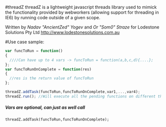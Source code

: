 #threadZ
threadZ is a lightweight javascript threads library used to mimick the functionality provided by webworkers (allowing support for threading in IE6) by running code outside of a given scope. 

Written by *Nadav "AncientZed" Yogev* and *Or "Som0" Straze* for Lodestone Solutions Pty Ltd http://www.lodestonesolutions.com.au

#Use case sample:
```Javascript
var funcToRun = function()
{ 
  ////Can have up to 4 vars -> funcToRun = function(a,b,c,d){....};  
}; 
var funcToRunOnComplete = function(res)
{
  //res is the return value of funcToRun 
}; 

threadZ.addTask(funcToRun,funcToRunOnComplete,var1,...,var4); 
threadZ.run(); //Will execute all the pending functions on different threads (default are 3 threads, can be configured)
```

##### Vars are optional, can just as well call 
```
threadZ.addTask(funcToRun,funcToRunOnComplete); 
```

